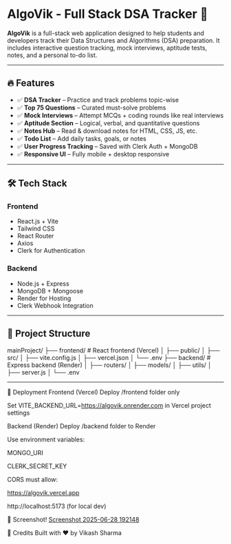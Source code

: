 # AlgoVik - Full Stack DSA Tracker 🚀

**AlgoVik** is a full-stack web application designed to help students and developers track their Data Structures and Algorithms (DSA) preparation. It includes interactive question tracking, mock interviews, aptitude tests, notes, and a personal to-do list.

---

## 🔥 Features

- ✅ **DSA Tracker** – Practice and track problems topic-wise
- ✅ **Top 75 Questions** – Curated must-solve problems
- ✅ **Mock Interviews** – Attempt MCQs + coding rounds like real interviews
- ✅ **Aptitude Section** – Logical, verbal, and quantitative questions
- ✅ **Notes Hub** – Read & download notes for HTML, CSS, JS, etc.
- ✅ **Todo List** – Add daily tasks, goals, or notes
- ✅ **User Progress Tracking** – Saved with Clerk Auth + MongoDB
- ✅ **Responsive UI** – Fully mobile + desktop responsive

---

## 🛠 Tech Stack

### Frontend
- React.js + Vite
- Tailwind CSS
- React Router
- Axios
- Clerk for Authentication

### Backend
- Node.js + Express
- MongoDB + Mongoose
- Render for Hosting
- Clerk Webhook Integration

---

## 📂 Project Structure

mainProject/
├── frontend/ # React frontend (Vercel)
│ ├── public/
│ ├── src/
│ ├── vite.config.js
│ ├── vercel.json
│ └── .env
├── backend/ # Express backend (Render)
│ ├── routers/
│ ├── models/
│ ├── utils/
│ ├── server.js
│ └── .env


---

🚀 Deployment
Frontend (Vercel)
Deploy /frontend folder only

Set VITE_BACKEND_URL=https://algovik.onrender.com in Vercel project settings


Backend (Render)
Deploy /backend folder to Render

Use environment variables:

MONGO_URI

CLERK_SECRET_KEY

CORS must allow:

https://algovik.vercel.app

http://localhost:5173 (for local dev)


📸 Screenshot!
[Screenshot 2025-06-28 192148](https://github.com/user-attachments/assets/0c2af70b-ceff-447d-b7a7-e4e1d112870c)

🙌 Credits
Built with ❤️ by Vikash Sharma
